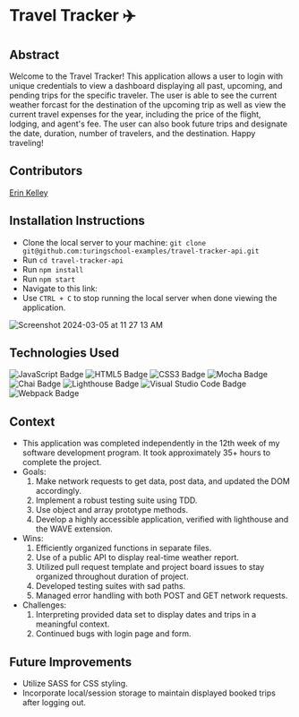 # Travel Tracker ✈️

## Abstract
Welcome to the Travel Tracker! This application allows a user to login with unique credentials to view a dashboard displaying all past, upcoming, and pending trips for the specific traveler. The user is able to see the current weather forcast for the destination of the upcoming trip as well as view the current travel expenses for the year, including the price of the flight, lodging, and agent's fee. The user can also book future trips and designate the date, duration, number of travelers, and the destination. Happy traveling! 

## Contributors 
[Erin Kelley](https://github.com/kelleyej)

## Installation Instructions
- Clone the local server to your machine: `git clone git@github.com:turingschool-examples/travel-tracker-api.git`
- Run `cd travel-tracker-api`
- Run `npm install`
- Run `npm start`
- Navigate to this link:
- Use  `CTRL + C` to stop running the local server when done viewing the application. 

![Screenshot 2024-03-05 at 11 27 13 AM](https://github.com/kelleyej/TravelTracker/assets/120286689/5333cc71-c284-4ecf-8d82-bc1a586dd58a)

## Technologies Used
![JavaScript Badge](https://img.shields.io/badge/JavaScript-F7DF1E?logo=javascript&logoColor=000&style=flat) ![HTML5 Badge](https://img.shields.io/badge/HTML5-E34F26?logo=html5&logoColor=fff&style=flat) ![CSS3 Badge](https://img.shields.io/badge/CSS3-1572B6?logo=css3&logoColor=fff&style=flat) ![Mocha Badge](https://img.shields.io/badge/Mocha-8D6748?logo=mocha&logoColor=fff&style=flat) ![Chai Badge](https://img.shields.io/badge/Chai-A30701?logo=chai&logoColor=fff&style=flat) ![Lighthouse Badge](https://img.shields.io/badge/Lighthouse-F44B21?logo=lighthouse&logoColor=fff&style=flat) ![Visual Studio Code Badge](https://img.shields.io/badge/Visual%20Studio%20Code-007ACC?logo=visualstudiocode&logoColor=fff&style=flat) ![Webpack Badge](https://img.shields.io/badge/Webpack-8DD6F9?logo=webpack&logoColor=000&style=flat)

## Context 
- This application was completed independently in the 12th week of my software development program. It took approximately 35+ hours to complete the project. 
- Goals:
    1. Make network requests to get data, post data, and updated the DOM accordingly. 
    2. Implement a robust testing suite using TDD. 
    3. Use object and array prototype methods. 
    4. Develop a highly accessible application, verified with lighthouse and the WAVE extension. 
- Wins: 
    1. Efficiently organized functions in separate files.
    2. Use of a public API to display real-time weather report. 
    3. Utilized pull request template and project board issues to stay organized throughout duration of project. 
    4. Developed testing suites with sad paths.
    5. Managed error handling with both POST and GET network requests. 
- Challenges:
    1. Interpreting provided data set to display dates and trips in a meaningful context. 
    2. Continued bugs with login page and form.

## Future Improvements 
- Utilize SASS for CSS styling. 
- Incorporate local/session storage to maintain displayed booked trips after logging out.  
